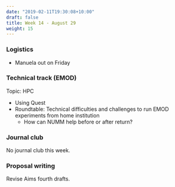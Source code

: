```yaml
---
date: "2019-02-11T19:30:08+10:00"
draft: false
title: Week 14 - August 29
weight: 15
---
```


<!--more-->

### Logistics

- Manuela out on Friday

### Technical track (EMOD)

Topic: HPC

- Using Quest
- Roundtable: Technical difficulties and challenges to run EMOD experiments from home institution
    + How can NUMM help before or after return?

### Journal club

No journal club this week.

### Proposal writing

Revise Aims fourth drafts.


